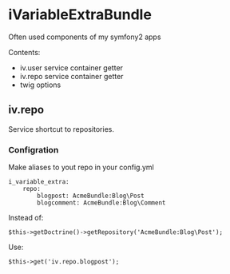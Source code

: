 # iVariableExtraBundle #

Often used components of my symfony2 apps

Contents:
- iv.user service container getter
- iv.repo service container getter
- twig options

## iv.repo ##

Service shortcut to repositories.

### Configration ###

Make aliases to yout repo in your config.yml

	i_variable_extra:
		repo:
			blogpost: AcmeBundle:Blog\Post
			blogcomment: AcmeBundle:Blog\Comment

Instead of:

	$this->getDoctrine()->getRepository('AcmeBundle:Blog\Post');

Use:

	$this->get('iv.repo.blogpost');